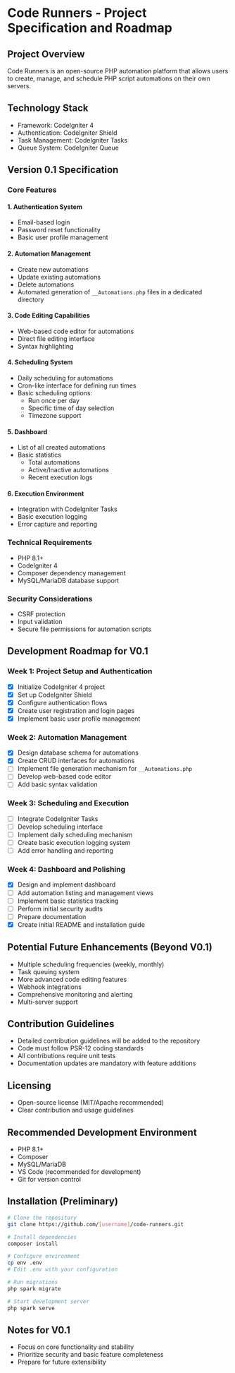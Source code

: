 # Code Runners - Project Specification and Roadmap

## Project Overview
Code Runners is an open-source PHP automation platform that allows users to create, manage, and schedule PHP script automations on their own servers.

## Technology Stack
- Framework: CodeIgniter 4
- Authentication: CodeIgniter Shield
- Task Management: CodeIgniter Tasks
- Queue System: CodeIgniter Queue

## Version 0.1 Specification

### Core Features

#### 1. Authentication System
- Email-based login
- Password reset functionality
- Basic user profile management

#### 2. Automation Management
- Create new automations
- Update existing automations
- Delete automations
- Automated generation of `__Automations.php` files in a dedicated directory

#### 3. Code Editing Capabilities
- Web-based code editor for automations
- Direct file editing interface
- Syntax highlighting

#### 4. Scheduling System
- Daily scheduling for automations
- Cron-like interface for defining run times
- Basic scheduling options:
  - Run once per day
  - Specific time of day selection
  - Timezone support

#### 5. Dashboard
- List of all created automations
- Basic statistics
  - Total automations
  - Active/Inactive automations
  - Recent execution logs

#### 6. Execution Environment
- Integration with CodeIgniter Tasks
- Basic execution logging
- Error capture and reporting

### Technical Requirements
- PHP 8.1+
- CodeIgniter 4
- Composer dependency management
- MySQL/MariaDB database support

### Security Considerations
- CSRF protection
- Input validation
- Secure file permissions for automation scripts

## Development Roadmap for V0.1

### Week 1: Project Setup and Authentication
- [x] Initialize CodeIgniter 4 project
- [x] Set up CodeIgniter Shield
- [x] Configure authentication flows
- [x] Create user registration and login pages
- [x] Implement basic user profile management

### Week 2: Automation Management
- [X] Design database schema for automations
- [X] Create CRUD interfaces for automations
- [ ] Implement file generation mechanism for `__Automations.php`
- [ ] Develop web-based code editor
- [ ] Add basic syntax validation

### Week 3: Scheduling and Execution
- [ ] Integrate CodeIgniter Tasks
- [ ] Develop scheduling interface
- [ ] Implement daily scheduling mechanism
- [ ] Create basic execution logging system
- [ ] Add error handling and reporting

### Week 4: Dashboard and Polishing
- [X] Design and implement dashboard
- [ ] Add automation listing and management views
- [ ] Implement basic statistics tracking
- [ ] Perform initial security audits
- [ ] Prepare documentation
- [X] Create initial README and installation guide

## Potential Future Enhancements (Beyond V0.1)
- Multiple scheduling frequencies (weekly, monthly)
- Task queuing system
- More advanced code editing features
- Webhook integrations
- Comprehensive monitoring and alerting
- Multi-server support

## Contribution Guidelines
- Detailed contribution guidelines will be added to the repository
- Code must follow PSR-12 coding standards
- All contributions require unit tests
- Documentation updates are mandatory with feature additions

## Licensing
- Open-source license (MIT/Apache recommended)
- Clear contribution and usage guidelines

## Recommended Development Environment
- PHP 8.1+
- Composer
- MySQL/MariaDB
- VS Code (recommended for development)
- Git for version control

## Installation (Preliminary)
```bash
# Clone the repository
git clone https://github.com/[username]/code-runners.git

# Install dependencies
composer install

# Configure environment
cp env .env
# Edit .env with your configuration

# Run migrations
php spark migrate

# Start development server
php spark serve
```

## Notes for V0.1
- Focus on core functionality and stability
- Prioritize security and basic feature completeness
- Prepare for future extensibility
